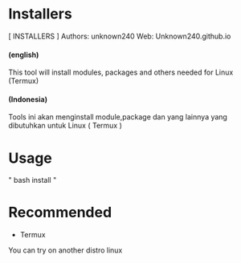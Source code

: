 # Installers
[ INSTALLERS ]
Authors: unknown240
Web: Unknown240.github.io

#### (english) #### 
This tool will install modules, packages and others needed for Linux (Termux)

#### (Indonesia) ####
Tools ini akan menginstall module,package dan yang lainnya yang dibutuhkan untuk Linux ( Termux )

# Usage
" bash install "

# Recommended
- Termux 

You can try on another distro linux
